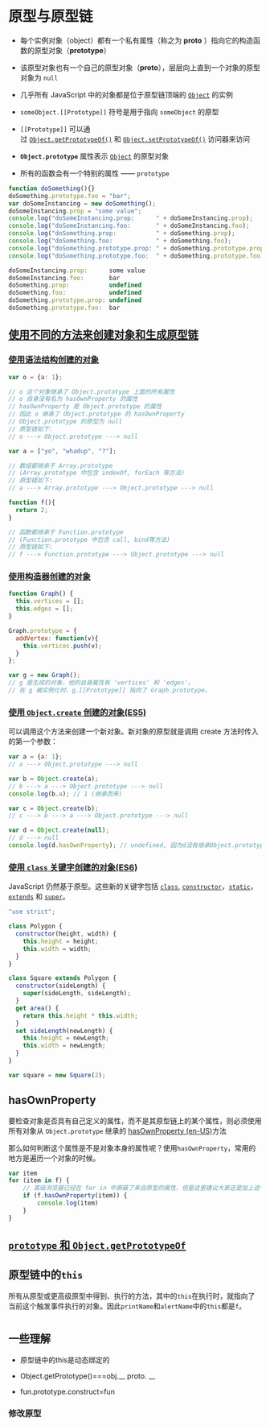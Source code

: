 # 原型与原型链

- 每个实例对象（object）都有一个私有属性（称之为 __proto__ ）指向它的构造函数的原型对象（**prototype**）

- 该原型对象也有一个自己的原型对象（__proto__），层层向上直到一个对象的原型对象为 `null`

- 几乎所有 JavaScript 中的对象都是位于原型链顶端的 [`Object`](https://developer.mozilla.org/zh-CN/docs/Web/JavaScript/Reference/Global_Objects/Object) 的实例

- `someObject.[[Prototype]]` 符号是用于指向 `someObject` 的原型

- `[[Prototype]]` 可以通过 [`Object.getPrototypeOf()`](https://developer.mozilla.org/zh-CN/docs/Web/JavaScript/Reference/Global_Objects/Object/GetPrototypeOf) 和 [`Object.setPrototypeOf()`](https://developer.mozilla.org/zh-CN/docs/Web/JavaScript/Reference/Global_Objects/Object/setPrototypeOf) 访问器来访问

- **`Object.prototype`** 属性表示 [`Object`](https://developer.mozilla.org/zh-CN/docs/Web/JavaScript/Reference/Global_Objects/Object) 的原型对象

- 所有的函数会有一个特别的属性 —— `prototype`

```javascript
function doSomething(){}
doSomething.prototype.foo = "bar";
var doSomeInstancing = new doSomething();
doSomeInstancing.prop = "some value";
console.log("doSomeInstancing.prop:      " + doSomeInstancing.prop);
console.log("doSomeInstancing.foo:       " + doSomeInstancing.foo);
console.log("doSomething.prop:           " + doSomething.prop);
console.log("doSomething.foo:            " + doSomething.foo);
console.log("doSomething.prototype.prop: " + doSomething.prototype.prop);
console.log("doSomething.prototype.foo:  " + doSomething.prototype.foo);
```

```javascript
doSomeInstancing.prop:      some value
doSomeInstancing.foo:       bar
doSomething.prop:           undefined
doSomething.foo:            undefined
doSomething.prototype.prop: undefined
doSomething.prototype.foo:  bar
```

## [使用不同的方法来创建对象和生成原型链](https://developer.mozilla.org/zh-CN/docs/Web/JavaScript/Inheritance_and_the_prototype_chain#%E4%BD%BF%E7%94%A8%E4%B8%8D%E5%90%8C%E7%9A%84%E6%96%B9%E6%B3%95%E6%9D%A5%E5%88%9B%E5%BB%BA%E5%AF%B9%E8%B1%A1%E5%92%8C%E7%94%9F%E6%88%90%E5%8E%9F%E5%9E%8B%E9%93%BE "Permalink to 使用不同的方法来创建对象和生成原型链")

### [使用语法结构创建的对象](https://developer.mozilla.org/zh-CN/docs/Web/JavaScript/Inheritance_and_the_prototype_chain#%E4%BD%BF%E7%94%A8%E8%AF%AD%E6%B3%95%E7%BB%93%E6%9E%84%E5%88%9B%E5%BB%BA%E7%9A%84%E5%AF%B9%E8%B1%A1 "Permalink to 使用语法结构创建的对象")

```javascript
var o = {a: 1};

// o 这个对象继承了 Object.prototype 上面的所有属性
// o 自身没有名为 hasOwnProperty 的属性
// hasOwnProperty 是 Object.prototype 的属性
// 因此 o 继承了 Object.prototype 的 hasOwnProperty
// Object.prototype 的原型为 null
// 原型链如下:
// o ---> Object.prototype ---> null

var a = ["yo", "whadup", "?"];

// 数组都继承于 Array.prototype
// (Array.prototype 中包含 indexOf, forEach 等方法)
// 原型链如下:
// a ---> Array.prototype ---> Object.prototype ---> null

function f(){
  return 2;
}

// 函数都继承于 Function.prototype
// (Function.prototype 中包含 call, bind等方法)
// 原型链如下:
// f ---> Function.prototype ---> Object.prototype ---> null
```

### [使用构造器创建的对象](https://developer.mozilla.org/zh-CN/docs/Web/JavaScript/Inheritance_and_the_prototype_chain#%E4%BD%BF%E7%94%A8%E6%9E%84%E9%80%A0%E5%99%A8%E5%88%9B%E5%BB%BA%E7%9A%84%E5%AF%B9%E8%B1%A1 "Permalink to 使用构造器创建的对象")

```javascript
function Graph() {
  this.vertices = [];
  this.edges = [];
}

Graph.prototype = {
  addVertex: function(v){
    this.vertices.push(v);
  }
};

var g = new Graph();
// g 是生成的对象，他的自身属性有 'vertices' 和 'edges'。
// 在 g 被实例化时，g.[[Prototype]] 指向了 Graph.prototype。
```

### [使用 `Object.create` 创建的对象(ES5)](https://developer.mozilla.org/zh-CN/docs/Web/JavaScript/Inheritance_and_the_prototype_chain#%E4%BD%BF%E7%94%A8_object.create_%E5%88%9B%E5%BB%BA%E7%9A%84%E5%AF%B9%E8%B1%A1 "Permalink to 使用 Object.create 创建的对象")

可以调用这个方法来创建一个新对象。新对象的原型就是调用 create 方法时传入的第一个参数：

```javascript
var a = {a: 1};
// a ---> Object.prototype ---> null

var b = Object.create(a);
// b ---> a ---> Object.prototype ---> null
console.log(b.a); // 1 (继承而来)

var c = Object.create(b);
// c ---> b ---> a ---> Object.prototype ---> null

var d = Object.create(null);
// d ---> null
console.log(d.hasOwnProperty); // undefined, 因为d没有继承Object.prototype
```

### [使用 `class` 关键字创建的对象(ES6)](https://developer.mozilla.org/zh-CN/docs/Web/JavaScript/Inheritance_and_the_prototype_chain#%E4%BD%BF%E7%94%A8_class_%E5%85%B3%E9%94%AE%E5%AD%97%E5%88%9B%E5%BB%BA%E7%9A%84%E5%AF%B9%E8%B1%A1 "Permalink to 使用 class 关键字创建的对象")

JavaScript 仍然基于原型。这些新的关键字包括 [`class`](https://developer.mozilla.org/zh-CN/docs/Web/JavaScript/Reference/Statements/class), [`constructor`](https://developer.mozilla.org/zh-CN/docs/Web/JavaScript/Reference/Classes/constructor)，[`static`](https://developer.mozilla.org/zh-CN/docs/Web/JavaScript/Reference/Classes/static)，[`extends`](https://developer.mozilla.org/zh-CN/docs/Web/JavaScript/Reference/Classes/extends) 和 [`super`](https://developer.mozilla.org/zh-CN/docs/Web/JavaScript/Reference/Operators/super)。

```javascript
"use strict";

class Polygon {
  constructor(height, width) {
    this.height = height;
    this.width = width;
  }
}

class Square extends Polygon {
  constructor(sideLength) {
    super(sideLength, sideLength);
  }
  get area() {
    return this.height * this.width;
  }
  set sideLength(newLength) {
    this.height = newLength;
    this.width = newLength;
  }
}

var square = new Square(2);
```

## hasOwnProperty

要检查对象是否具有自己定义的属性，而不是其原型链上的某个属性，则必须使用所有对象从 `Object.prototype` 继承的 [hasOwnProperty (en-US)](https://developer.mozilla.org/en-US/docs/Web/JavaScript/Reference/Global_Objects/Object/hasOwnProperty "Currently only available in English (US)")方法

那么如何判断这个属性是不是对象本身的属性呢？使用`hasOwnProperty`，常用的地方是遍历一个对象的时候。

```js
var item
for (item in f) {
    // 高级浏览器已经在 for in 中屏蔽了来自原型的属性，但是这里建议大家还是加上这个判断，保证程序的健壮性
    if (f.hasOwnProperty(item)) {
        console.log(item)
    }
}
```

## [`prototype` 和 `Object.getPrototypeOf`](https://developer.mozilla.org/zh-CN/docs/Web/JavaScript/Inheritance_and_the_prototype_chain#prototype_%E5%92%8C_object.getprototypeof "Permalink to prototype 和 Object.getPrototypeOf")

## 原型链中的`this`

所有从原型或更高级原型中得到、执行的方法，其中的`this`在执行时，就指向了当前这个触发事件执行的对象。因此`printName`和`alertName`中的`this`都是`f`。

# 

## 一些理解

- 原型链中的this是动态绑定的

- Object.getPrototype()===obj.__ proto. __

- fun.prototype.construct=fun

### 修改原型

```js

```
